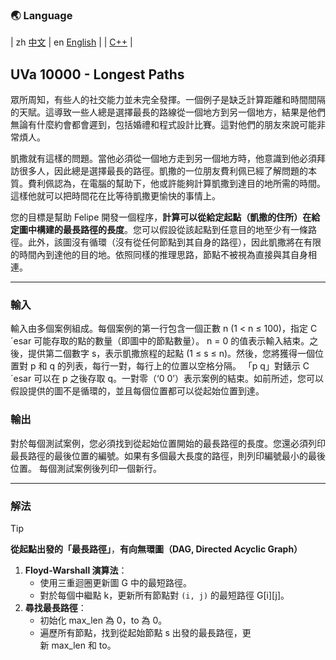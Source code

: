 ### 🌏 **Language**
| zh [中文](MD10000_zh.md) | en [English](md10000_en.md) | 
| [C++](UVa10000.cpp) |


<aside>

## **UVa 10000 - Longest Paths**

眾所周知，有些人的社交能力並未完全發揮。一個例子是缺乏計算距離和時間間隔的天賦。這導致一些人總是選擇最長的路線從一個地方到另一個地方，結果是他們無論有什麼約會都會遲到，包括婚禮和程式設計比賽。這對他們的朋友來說可能非常煩人。

凱撒就有這樣的問題。當他必須從一個地方走到另一個地方時，他意識到他必須拜訪很多人，因此總是選擇最長的路徑。凱撒的一位朋友費利佩已經了解問題的本質。費利佩認為，在電腦的幫助下，他或許能夠計算凱撒到達目的地所需的時間。這樣他就可以把時間花在比等待凱撒更愉快的事情上。

您的目標是幫助 Felipe 開發一個程序，**計算可以從給定起點（凱撒的住所）在給定圖中構建的最長路徑的長度**。您可以假設從該起點到任意目的地至少有一條路徑。此外，該圖沒有循環（沒有從任何節點到其自身的路徑），因此凱撒將在有限的時間內到達他的目的地。依照同樣的推理思路，節點不被視為直接與其自身相連。

---

### **輸入**

輸入由多個案例組成。每個案例的第一行包含一個正數 n (1 < n ≤ 100)，指定 C´esar 可能存取的點的數量（即圖中的節點數量）。 n = 0 的值表示輸入結束。之後，提供第二個數字 s，表示凱撒旅程的起點 (1 ≤ s ≤ n)。然後，您將獲得一個位置對 p 和 q 的列表，每行一對，每行上的位置以空格分隔。 「p q」對錶示 C´esar 可以在 p 之後存取 q。一對零（‘0 0’）表示案例的結束。如前所述，您可以假設提供的圖不是循環的，並且每個位置都可以從起始位置到達。

### **輸出**

對於每個測試案例，您必須找到從起始位置開始的最長路徑的長度。您還必須列印最長路徑的最後位置的編號。如果有多個最大長度的路徑，則列印編號最小的最後位置。
每個測試案例後列印一個新行。

---

</aside>

### **解法**

<aside>

> [!TIP]
> 
> **從起點出發的「最長路徑」**，**有向無環圖（DAG, Directed Acyclic Graph）**
> 
> 1. **Floyd-Warshall 演算法**：
>     - 使用三重迴圈更新圖 G 中的最短路徑。
>     - 對於每個中繼點 k，更新所有節點對 `(i, j)` 的最短路徑 G[i][j]。
> 2. **尋找最長路徑**：
>     - 初始化 max_len 為 0，to 為 0。
>     - 遍歷所有節點，找到從起始節點 s 出發的最長路徑，更新 max_len 和 to。
> 

</aside>